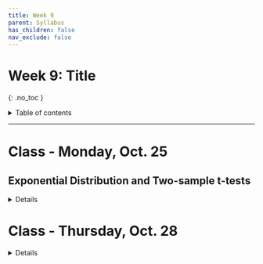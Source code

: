 ```yaml
---
title: Week 9
parent: Syllabus
has_children: false
nav_exclude: false
---
```


# Week 9: Title
{: .no_toc }

<details closed markdown="block">
  <summary>
    Table of contents
  </summary>
  {: .text-delta }
1. TOC
{:toc}
</details>

---

<!-- ########################################################################### -->

# Class - Monday, Oct. 25

## Exponential Distribution and Two-sample t-tests

<details closed markdown="block">
  <summary>Details</summary>

**Poisson and Exponential**

  + ***See class notes from last Thursday***
  + [**Exercise** (zipped RMD)](Class1/W9.C1-Exercise_Exp_Pois.Rmd.zip)
    + [Answer key (zipped RMD)](Class1/Answer_keys/W8.C2-Exercise_Exp_Pois_KEY.Rmd.zip) - [HTML](Class1/Answer_keys/W8.C2-Exercise_Exp_Pois_KEY.html){:target="blank"} - [PDF](Class1/Answer_keys/W8.C2-Exercise_Exp_Pois_KEY.pdf){:target="blank"}

**Two-sample t-tests**:
  + [**Exercise Part 2** (zipped RMD)](Class1/W9.C1-Exercise_t-tests_Part2.Rmd.zip) - [HTML](Class1/W9.C1-Exercise_t-tests_Part2.html){:target="blank"}
    + *Please note this version has been updated slightly from the version posted last Thursday*
    + [Answer key (zipped RMD)](Class1/Answer_keys/W9.C1-Exercise_t-tests_KEY.Rmd.zip) - [HTML](Class1/Answer_keys/W9.C1-Exercise_t-tests_KEY.html){:target="blank"} - [PDF](Class1/Answer_keys/W9.C1-Exercise_t-tests_KEY.pdf){:target="blank"}


</details>

<!-- ########################################################################### -->

<!-- ########################################################################### -->

# Class - Thursday, Oct. 28

<details closed markdown="block">
  <summary>Details</summary>

**Geometric and Negative Binomial** - [HTML](Class2/W9.C2_Geo_NegBinom_Distributions.html){:target="blank"} - [PDF](Class2/W9.C2_Geo_NegBinom_Distributions.pdf){:target="blank"}

**Tests for non-normality** - [(zipped RMD)](Class2/W9.C2_Non-normal_data.Rmd.zip) - [HTML](Class2/W9.C2_Non-normal_data.html){:target="blank"}

</details>

<!-- ########################################################################### -->

<!-- ########################################################################### -->

<!-- # Recitation - Friday, Oct. 29

<details closed markdown="block">
  <summary>Details</summary>

</details> -->

<!-- ########################################################################### -->
